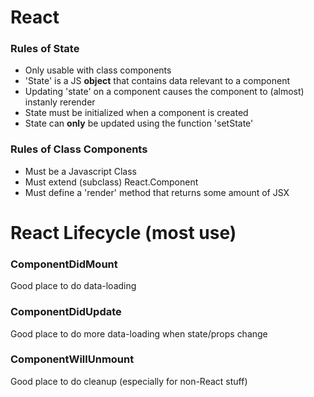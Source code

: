 # React

### Rules of State
- Only usable with class components
- 'State' is a JS **object** that contains data relevant to a component
- Updating 'state' on a component causes the component to (almost) instanly rerender
- State must be initialized when a component is created
- State can **only** be updated using the function 'setState'
### Rules of Class Components
- Must be a Javascript Class
- Must extend (subclass) React.Component
- Must define a 'render' method that returns some amount of JSX


# React Lifecycle (most use)
### ComponentDidMount
Good place to do data-loading
### ComponentDidUpdate
Good place to do more data-loading when state/props change
### ComponentWillUnmount
Good place to do cleanup (especially for non-React stuff)